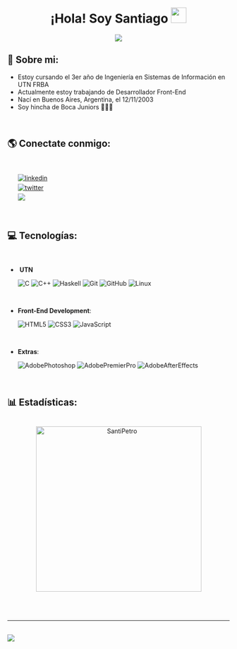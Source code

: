 
<h1 align="center"><b>¡Hola! Soy Santiago </b><img src="https://media.giphy.com/media/hvRJCLFzcasrR4ia7z/giphy.gif" width="35"></h1>
<!--  -->
<p align="center">
  <a href="https://github.com/DenverCoder1/readme-typing-svg"><img src="https://readme-typing-svg.herokuapp.com?font=Time+New+Roman&color=cyan&size=25&center=true&vCenter=true&width=600&height=100&lines=Santiago+Corrales+Petrocelli;"></a>
</p>
	
## **👨 Sobre mi:**


- Estoy cursando el 3er año de Ingeniería en Sistemas de Información en UTN FRBA
- Actualmente estoy trabajando de Desarrollador Front-End
- Nací en Buenos Aires, Argentina, el 12/11/2003
- Soy hincha de Boca Juniors 💙💛💙
<br>

## <b> 🌎 Conectate conmigo: </b>
<br>
<div align='left'>

<ul>


<a href="https://www.linkedin.com/in/santiago-corrales-petrocelli-84b413250/" target="_blank">
<img src="https://img.shields.io/badge/linkedin:  Santiago Corrales Petrocelli-%2300acee.svg?color=405DE6&style=for-the-badge&logo=linkedin&logoColor=white" alt=linkedin style="margin-bottom: 5px;"/>
</a>


<br>


<a href="https://twitter.com/santipetroo" target="_blank">
<img src="https://img.shields.io/badge/twitter:  santipetroo-%2300acee.svg?color=1DA1F2&style=for-the-badge&logo=twitter&logoColor=white" alt=twitter style="margin-bottom: 5px;"/>
</a>


<br>


<a href="mailto:santicorralesp@gmail.com" target="_blank">
<img src="https://img.shields.io/badge/gmail:  Santiago Corrales Petrocelli-%23EA4335.svg?style=for-the-badge&logo=gmail&logoColor=white" t=mail style="margin-bottom: 5px;" />
</a>

	
</ul>
</div>

<br>

## <b> 💻 Tecnologías:</b>
<br>

<p align="center">

- ‍ **UTN**
    
    ![C](https://img.shields.io/badge/C%20-%232370ED.svg?style=for-the-badge&logo=c&logoColor=white)
    ![C++](https://img.shields.io/badge/C++%20-%2300599C.svg?style=for-the-badge&logo=c%2B%2B&logoColor=white)
    ![Haskell](https://img.shields.io/badge/Haskell-5D4F85.svg?style=for-the-badge&logo=Haskell&logoColor=white)
    ![Git](https://img.shields.io/badge/git-%23F05033.svg?style=for-the-badge&logo=git&logoColor=white)
    ![GitHub](https://img.shields.io/badge/github-%23121011.svg?style=for-the-badge&logo=github&logoColor=white)
    ![Linux](https://img.shields.io/badge/Linux-FCC624?style=for-the-badge&logo=linux&logoColor=black)

<br>

- **Front-End Development**:

   ![HTML5](https://img.shields.io/badge/HTML5%20-%23E34F26.svg?style=for-the-badge&logo=html5&logoColor=white)
   ![CSS3](https://img.shields.io/badge/CSS%20-%231572B6.svg?style=for-the-badge&logo=css3&logoColor=white)
   ![JavaScript](https://img.shields.io/badge/JavaScript%20-%23F7DF1E.svg?style=for-the-badge&logo=javascript&logoColor=black)

<br>

- **Extras**:

   ![AdobePhotoshop](https://img.shields.io/badge/Adobe%20Photoshop-31A8FF.svg?style=for-the-badge&logo=Adobe-Photoshop&logoColor=white)
   ![AdobePremierPro](https://img.shields.io/badge/Adobe%20Premiere%20Pro-9999FF.svg?style=for-the-badge&logo=Adobe-Premiere-Pro&logoColor=white)
   ![AdobeAfterEffects](https://img.shields.io/badge/Adobe%20After%20Effects-9999FF.svg?style=for-the-badge&logo=Adobe-After-Effects&logoColor=white)

<br>
</p>

## <b> 📊 Estadísticas: </b>
<br>

<div align="center">

<a href="https://github.com/SantiPetro/">
  <img src="https://github-readme-stats.vercel.app/api/top-langs?username=SantiPetro&show_icons=true&locale=en&layout=compact&line_height=20&title_color=7A7ADB&icon_color=2234AE&text_color=D3D3D3&bg_color=0,000000,130F40" width="375"  alt="SantiPetro"/>

</a>
</div>

<br>

<br>
<br>

----

<br>

<a href="https://visitcount.itsvg.in">
  <img src="https://visitcount.itsvg.in/api?id=SantiPetro&label=Profile%20Views&color=12&icon=0&pretty=true" />
</a>
